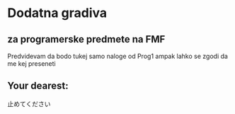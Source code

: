 # Dodatna gradiva
## za programerske predmete na FMF

Predvidevam da bodo tukej samo naloge od Prog1 ampak lahko se zgodi da me kej preseneti

## Your dearest:
止めてください
